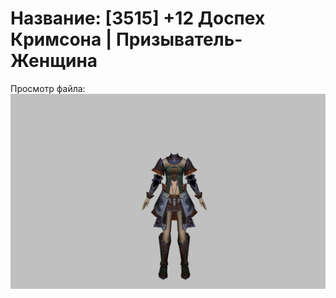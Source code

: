 # Название: [3515] +12 Доспех Кримсона | Призыватель-Женщина

Просмотр файла:
![p090004.png](p090004.png)